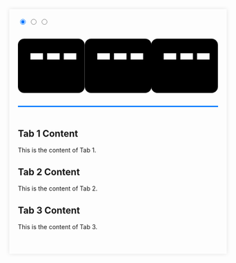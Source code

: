 <div class="tabs">
  <input type="radio" id="tab1" name="tab-control" checked>
  <input type="radio" id="tab2" name="tab-control">
  <input type="radio" id="tab3" name="tab-control">
  
  <ul>
    <li title="Tab 1"><label for="tab1" role="button"><svg xmlns="http://www.w3.org/2000/svg" viewBox="0 0 512 512"><path d="M464 48H48C21.49 48 0 69.49 0 96v320c0 26.51 21.49 48 48 48h416c26.51 0 48-21.49 48-48V96c0-26.51-21.49-48-48-48zm-16 272H352V160h96zm-128 0H224V160h96zm-128 0H96V160h96zM96 208h96v112H96zm128 112v-112h96v112zm128 0v-112h96v112z"/></svg></label></li>
    <li title="Tab 2"><label for="tab2" role="button"><svg xmlns="http://www.w3.org/2000/svg" viewBox="0 0 512 512"><path d="M464 48H48C21.49 48 0 69.49 0 96v320c0 26.51 21.49 48 48 48h416c26.51 0 48-21.49 48-48V96c0-26.51-21.49-48-48-48zm-16 272H352V160h96zm-128 0H224V160h96zm-128 0H96V160h96zM96 208h96v112H96zm128 112v-112h96v112zm128 0v-112h96v112z"/></svg></label></li>
    <li title="Tab 3"><label for="tab3" role="button"><svg xmlns="http://www.w3.org/2000/svg" viewBox="0 0 512 512"><path d="M464 48H48C21.49 48 0 69.49 0 96v320c0 26.51 21.49 48 48 48h416c26.51 0 48-21.49 48-48V96c0-26.51-21.49-48-48-48zm-16 272H352V160h96zm-128 0H224V160h96zm-128 0H96V160h96zM96 208h96v112H96zm128 112v-112h96v112zm128 0v-112h96v112z"/></svg></label></li>
  </ul>
  
  <div class="slider">
    <div class="indicator"></div>
  </div>
  
  <div class="content">
    <section>
      <h2>Tab 1 Content</h2>
      <p>This is the content of Tab 1.</p>
    </section>
    <section>
      <h2>Tab 2 Content</h2>
      <p>This is the content of Tab 2.</p>
    </section>
    <section>
      <h2>Tab 3 Content</h2>
      <p>This is the content of Tab 3.</p>
    </section>
  </div>
</div>

<style>
.tabs {
  max-width: 600px;
  margin: 0 auto;
  padding: 20px;
  box-shadow: 0 0 10px rgba(0,0,0,0.1);
}

.tabs ul {
  display: flex;
  list-style-type: none;
  margin: 0;
  padding: 0;
}

.tabs ul li {
  flex: 1;
  text-align: center;
  cursor: pointer;
  position: relative;
  transition: background-color 0.3s ease;
}

.tabs ul li:hover {
  background-color: #f0f0f0;
}

.tabs ul li label {
  display: block;
  padding: 15px 0;
  color: #333;
  font-weight: bold;
  text-transform: uppercase;
  transition: color 0.3s ease;
}

.tabs ul li input[type="radio"] {
  display: none;
}

.tabs ul li input[type="radio"]:checked + label {
  color: #007bff;
}

.slider {
  height: 3px;
  background-color: #007bff;
  position: relative;
}

.indicator {
  position: absolute;
  top: 0;
  left: 0;
  height: 100%;
  width: 33.333%;
  background-color: #007bff;
  transition: transform 0.3s ease;
}

.content {
  padding: 20px 0;
}

.content section {
  display: none;
}

.content section:first-child {
  display: block;
}

input[type="radio"]:checked ~ .slider .indicator {
  transform: translateX(100%);
}

input[type="radio"]:checked ~ .content section {
  display: none;
}

input[type="radio"]:checked ~ .content section:nth-child(1),
input[type="radio"]:checked ~ .tabs ul li:nth-child(1) {
  display: block;
}

input[type="radio"]:checked ~ .content section:nth-child(2),
input[type="radio"]:checked ~ .tabs ul li:nth-child(2) {
  display: block;
}

input[type="radio"]:checked ~ .content section:nth-child(3),
input[type="radio"]:checked ~ .tabs ul li:nth-child(3) {
  display: block;
}
</style>
